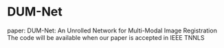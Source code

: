 # DUM-Net
paper: DUM-Net: An Unrolled Network for Multi-Modal Image Registration
The code will be available when our paper is accepted in IEEE TNNLS
